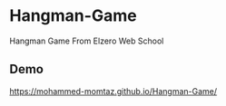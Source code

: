 # Hangman-Game
Hangman Game From Elzero Web School

## Demo
https://mohammed-momtaz.github.io/Hangman-Game/
